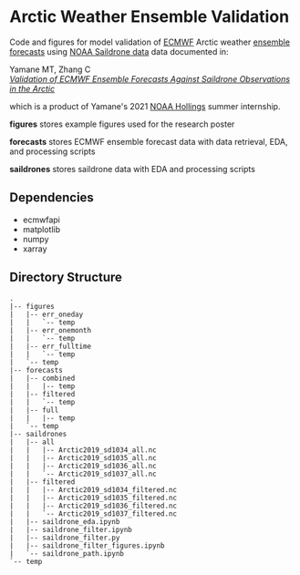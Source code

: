 # Arctic Weather Ensemble Validation

Code and figures for model validation of [ECMWF](https://www.ecmwf.int/en/forecasts) Arctic weather [ensemble forecasts](https://confluence.ecmwf.int/display/FUG/ENS+-+Ensemble+Forecasts) using [NOAA Saildrone data](https://data.pmel.noaa.gov/pmel/erddap/search/index.html?page=1&itemsPerPage=1000&searchFor=NOAA%2FPMEL+2019+Arctic+Saildrone+Mission) data documented in:

Yamane MT, Zhang C  
[*Validation of ECMWF Ensemble Forecasts Against Saildrone Observations in the Arctic*](https://ui.adsabs.harvard.edu/abs/2021AGUFM.C35D0915Y/abstract)

which is a product of Yamane's 2021 [NOAA Hollings](https://www.noaa.gov/office-education/hollings-scholarship) summer internship.

**figures** stores example figures used for the research poster

**forecasts** stores ECMWF ensemble forecast data with data retrieval, EDA, and processing scripts

**saildrones** stores saildrone data with EDA and processing scripts

## Dependencies
* ecmwfapi
* matplotlib
* numpy
* xarray

## Directory Structure
```
.
|-- figures
|   |-- err_oneday
|   |   `-- temp
|   |-- err_onemonth
|   |   `-- temp
|   |-- err_fulltime
|   |   `-- temp
|   `-- temp
|-- forecasts
|   |-- combined
|   |   |-- temp
|   |-- filtered
|   |   `-- temp
|   |-- full
|   |   |-- temp
|   `-- temp
|-- saildrones
|   |-- all
|   |   |-- Arctic2019_sd1034_all.nc
|   |   |-- Arctic2019_sd1035_all.nc
|   |   |-- Arctic2019_sd1036_all.nc
|   |   `-- Arctic2019_sd1037_all.nc
|   |-- filtered
|   |   |-- Arctic2019_sd1034_filtered.nc
|   |   |-- Arctic2019_sd1035_filtered.nc
|   |   |-- Arctic2019_sd1036_filtered.nc
|   |   `-- Arctic2019_sd1037_filtered.nc
|   |-- saildrone_eda.ipynb
|   |-- saildrone_filter.ipynb
|   |-- saildrone_filter.py
|   |-- saildrone_filter_figures.ipynb
|   `-- saildrone_path.ipynb
`-- temp
```